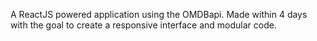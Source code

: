 A ReactJS powered application using the OMDBapi.
Made within 4 days with the goal to create a responsive interface and modular code.
